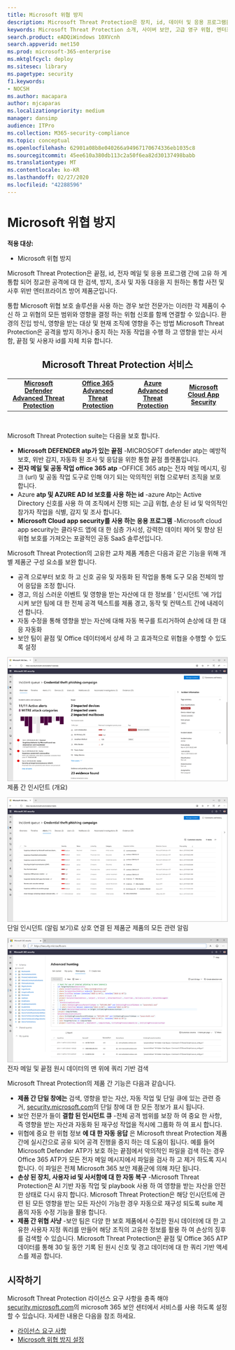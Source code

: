 ```yaml
---
title: Microsoft 위협 방지
description: Microsoft Threat Protection은 장치, id, 데이터 및 응용 프로그램을 보호 하도록 설계 된 보호 된 위협 방지 솔루션입니다.
keywords: Microsoft Threat Protection 소개, 사이버 보안, 고급 영구 위협, 엔터프라이즈 보안, 장치, 장치, id, 사용자, 데이터, 응용 프로그램, 인시던트, 자동화 된 조사 및 개선, 고급 구하기
search.product: eADQiWindows 10XVcnh
search.appverid: met150
ms.prod: microsoft-365-enterprise
ms.mktglfcycl: deploy
ms.sitesec: library
ms.pagetype: security
f1.keywords:
- NOCSH
ms.author: macapara
author: mjcaparas
ms.localizationpriority: medium
manager: dansimp
audience: ITPro
ms.collection: M365-security-compliance
ms.topic: conceptual
ms.openlocfilehash: 62901a08b8e040266a94967170674336eb1035c8
ms.sourcegitcommit: 45ee610a380db113c2a50f6ea82d30137498babb
ms.translationtype: MT
ms.contentlocale: ko-KR
ms.lasthandoff: 02/27/2020
ms.locfileid: "42288596"
---
```

# <a name="microsoft-threat-protection"></a>Microsoft 위협 방지

**적용 대상:**
- Microsoft 위협 방지



Microsoft Threat Protection은 끝점, id, 전자 메일 및 응용 프로그램 간에 고유 하 게 통합 되어 정교한 공격에 대 한 검색, 방지, 조사 및 자동 대응을 지 원하는 통합 사전 및 사후 위반 엔터프라이즈 방어 제품군입니다.  

통합 Microsoft 위협 보호 솔루션을 사용 하는 경우 보안 전문가는 이러한 각 제품이 수신 하 고 위협의 모든 범위와 영향을 결정 하는 위협 신호를 함께 연결할 수 있습니다. 환경의 진입 방식, 영향을 받는 대상 및 현재 조직에 영향을 주는 방법 Microsoft Threat Protection은 공격을 방지 하거나 중지 하는 자동 작업을 수행 하 고 영향을 받는 사서함, 끝점 및 사용자 id를 자체 치유 합니다.  


<center><h2>Microsoft Threat Protection 서비스</center></h2>
<table><tr><td><center><b><a href="https://docs.microsoft.com/windows/security/threat-protection/microsoft-defender-atp/microsoft-defender-advanced-threat-protection"><b>Microsoft Defender Advanced Threat Protection</b></center></a></td>
<td><center><b><a href="https://docs.microsoft.com/office365/securitycompliance/office-365-atp"><b>Office 365 Advanced Threat Protection</b></center></a></td>
<td><center><b><a href="https://docs.microsoft.com/azure-advanced-threat-protection/"><b>Azure Advanced Threat Protection</b></a></center></td>
<td><center><b><a href="https://docs.microsoft.com/cloud-app-security/"><b>Microsoft Cloud App Security</b></a></center></td>
</tr>
</table>
<br>



Microsoft Threat Protection suite는 다음을 보호 합니다. 
- **Microsoft DEFENDER atp가 있는 끝점** -MICROSOFT defender atp는 예방적 보호, 위반 감지, 자동화 된 조사 및 응답을 위한 통합 끝점 플랫폼입니다. 
- **전자 메일 및 공동 작업 office 365 atp** -OFFICE 365 atp는 전자 메일 메시지, 링크 (url) 및 공동 작업 도구로 인해 야기 되는 악의적인 위협 으로부터 조직을 보호 합니다. 
- Azure **atp 및 AZURE AD Id 보호를 사용 하는 id** -azure Atp는 Active Directory 신호를 사용 하 여 조직에서 진행 되는 고급 위협, 손상 된 id 및 악의적인 참가자 작업을 식별, 감지 및 조사 합니다. 
- **Microsoft Cloud app security를 사용 하는 응용 프로그램** -Microsoft cloud app security는 클라우드 앱에 대 한 심층 가시성, 강력한 데이터 제어 및 향상 된 위협 보호를 가져오는 포괄적인 공동 SaaS 솔루션입니다. 

Microsoft Threat Protection의 고유한 교차 제품 계층은 다음과 같은 기능을 위해 개별 제품군 구성 요소를 보완 합니다.
- 공격 으로부터 보호 하 고 신호 공유 및 자동화 된 작업을 통해 도구 모음 전체의 방어 응답을 조정 합니다.
- 경고, 의심 스러운 이벤트 및 영향을 받는 자산에 대 한 정보를 ' 인시던트 '에 가입 시켜 보안 팀에 대 한 전체 공격 텍스트를 제품 경고, 동작 및 컨텍스트 간에 내레이션 합니다.
- 자동 수정을 통해 영향을 받는 자산에 대해 자동 복구를 트리거하여 손상에 대 한 대응 자동화
- 보안 팀이 끝점 및 Office 데이터에서 상세 하 고 효과적으로 위협을 수행할 수 있도록 설정

![인시던트 개요 페이지의 이미지](../../media/overview-incident.png) <br>
제품 간 인시던트 (개요)

![경고 큐 이미지](../../media/incident-list.png)<br>
단일 인시던트 (알림 보기)로 상호 연결 된 제품군 제품의 모든 관련 알림

![인시던트 큐의 이미지](../../media/advanced-hunting.png)<br>
전자 메일 및 끝점 원시 데이터의 맨 위에 쿼리 기반 검색


Microsoft Threat Protection의 제품 간 기능은 다음과 같습니다. 
- **제품 간 단일 창에는** 검색, 영향을 받는 자산, 자동 작업 및 단일 큐에 있는 관련 증거, [security.microsoft.com](https://security.microsoft.com)의 단일 창에 대 한 모든 정보가 표시 됩니다. 
- 보안 전문가 들이 **결합 된 인시던트 큐** -전체 공격 범위를 보장 하 여 중요 한 사항, 즉 영향을 받는 자산과 자동화 된 재구성 작업을 적시에 그룹화 하 여 표시 합니다. 
- 위협에 중요 한 위협 정보 **에 대 한 자동 응답** 은 Microsoft threat Protection 제품 간에 실시간으로 공유 되어 공격 진행을 중지 하는 데 도움이 됩니다. 예를 들어 Microsoft Defender ATP가 보호 하는 끝점에서 악의적인 파일을 검색 하는 경우 Office 365 ATP가 모든 전자 메일 메시지에서 파일을 검사 하 고 제거 하도록 지시 합니다. 이 파일은 전체 Microsoft 365 보안 제품군에 의해 차단 됩니다.
- **손상 된 장치, 사용자 id 및 사서함에 대 한 자동 복구** -Microsoft Threat Protection은 AI 기반 자동 작업 및 playbook 사용 하 여 영향을 받는 자산을 안전한 상태로 다시 유지 합니다. Microsoft Threat Protection은 해당 인시던트에 관련 된 모든 영향을 받는 모든 자산이 가능한 경우 자동으로 재구성 되도록 suite 제품의 자동 수정 기능을 활용 합니다.
- **제품 간 위협 사냥** -보안 팀은 다양 한 보호 제품에서 수집한 원시 데이터에 대 한 고유한 사용자 지정 쿼리를 만들어 해당 조직의 고유한 정보를 활용 하 여 손상의 징후를 검색할 수 있습니다. Microsoft Threat Protection은 끝점 및 Office 365 ATP 데이터를 통해 30 일 동안 기록 된 원시 신호 및 경고 데이터에 대 한 쿼리 기반 액세스를 제공 합니다. 


## <a name="get-started"></a>시작하기
Microsoft Threat Protection 라이선스 요구 사항을 충족 해야 [security.microsoft.com](https://security.microsoft.com)의 microsoft 365 보안 센터에서 서비스를 사용 하도록 설정할 수 있습니다. 자세한 내용은 다음을 참조 하세요.
- [라이선스 요구 사항](prerequisites.md#licensing-requirements)
- [Microsoft 위협 방지 설정](mtp-enable.md)
